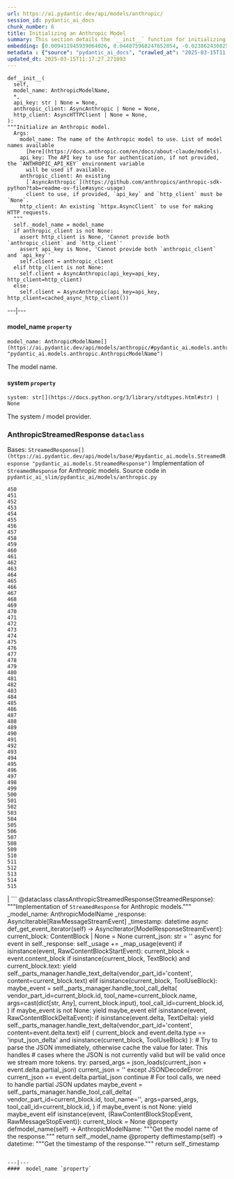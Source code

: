 ```yaml
---
url: https://ai.pydantic.dev/api/models/anthropic/
session_id: pydantic_ai_docs
chunk_number: 6
title: Initializing an Anthropic Model
summary: This section details the `__init__` function for initializing an Anthropic model. It outlines the required and optional parameters, including `model_name`, `api_key`, `anthropic_client`, and `http_client`, as well as their roles in the model's configuration.
embedding: [0.009411945939064026, 0.044875968247652054, -0.023862430825829506, -0.04075566679239273, -0.026934998109936714, -0.008323009125888348, -0.024156738072633743, -0.03567003831267357, 0.026228660717606544, -0.03851893171668053, -0.007298819720745087, -0.04311012476682663, -0.0029224709141999483, -0.0787801593542099, -0.0027444150764495134, -0.0055300332605838776, -0.03119656816124916, 0.024097876623272896, 0.00991226825863123, 0.03030187450349331, 0.05292821303009987, 0.028983376920223236, -0.019447822123765945, 0.017175771296024323, 0.02797096036374569, -0.027570702135562897, -0.0373181588947773, 0.03315076604485512, 0.0072929332964122295, -0.022190766409039497, -0.0002799597568809986, -0.021613923832774162, -0.04339265823364258, -0.0036464666482061148, -0.012973063625395298, -0.018941614776849747, -0.024768898263573647, -0.01283179596066475, 0.0009388400940224528, 0.008158196695148945, -0.008234716951847076, -0.092106394469738, 0.016481205821037292, 0.046924345195293427, -0.03607029467821121, 0.025027887895703316, -0.008652633056044579, 0.028300585225224495, -0.004900215659290552, 0.01931832730770111, -0.007628443650901318, -0.004617680795490742, -0.0017673149704933167, -0.043675195425748825, 0.004747175611555576, -0.025687135756015778, 0.0037377020344138145, 0.008358325809240341, -0.03771841526031494, -0.0016834373818710446, 0.030348962172865868, -0.025098521262407303, -0.041791629046201706, -0.007969840429723263, -0.0033992487005889416, -0.04355747252702713, -0.01094822958111763, 0.0205073282122612, -0.016834374517202377, 0.018588446080684662, -0.02841830812394619, 0.021943548694252968, -0.0601799450814724, 0.02886565402150154, -0.06333491951227188, -0.02140202187001705, -0.051798075437545776, 0.0442638099193573, -0.01726994849741459, 0.0056153819896280766, 0.005500602535903454, 0.03889564424753189, 0.025734225288033485, -0.02287355810403824, 0.020083526149392128, -0.018706168979406357, -0.04306303709745407, -0.008687949739396572, -0.03192644938826561, -0.036941446363925934, 0.010418476536870003, 0.0053946515545248985, -0.03835412114858627, -0.0029180562123656273, 0.06394707411527634, -0.029524901881814003, -0.008529024198651314, -0.009564985521137714, 0.03569358214735985, 0.009924040175974369, 0.0038730832748115063, -0.018729712814092636, -0.04473470151424408, 0.042003531008958817, -0.004941418766975403, -0.007722622249275446, 0.02961908094584942, 0.02724107913672924, 0.010053534992039204, -0.0014472558395937085, -0.06620735675096512, 0.014009024947881699, 0.07397706806659698, -0.057872574776411057, -0.08932813256978989, 0.010130055248737335, -0.09135296940803528, 0.03981388360261917, -0.04212125390768051, -0.031832270324230194, 0.03315076604485512, 0.0230265986174345, 0.015233342535793781, -0.006286402698606253, -0.020413151010870934, 0.0022205482237040997, 0.016905007883906364, -0.053446196019649506, -0.09582643955945969, -0.04174453765153885, 0.05707206204533577, -0.004261568654328585, -0.005109173711389303, -0.04963197186589241, -0.016528295353055, -0.018529584631323814, -0.00779914204031229, -0.03310367837548256, -0.028606664389371872, 0.01582195796072483, 0.030231239274144173, -0.046053197234869, -0.01674019545316696, 0.007269388996064663, -0.00594794936478138, 0.012243181467056274, 0.009570871479809284, -0.013196736574172974, -0.013761806301772594, -0.008481934666633606, 0.006875017192214727, 0.04598256200551987, 0.015774868428707123, -0.018553128466010094, 0.01049499586224556, 0.006262857932597399, 0.016634244471788406, 0.0373181588947773, 0.018694395199418068, -0.04165036231279373, -0.00775205297395587, 0.03917818143963814, -0.023815341293811798, 0.003720043459907174, -0.0684676393866539, 0.02771197073161602, -0.03722397983074188, -0.009729797020554543, -0.03703562170267105, -0.05909689515829086, -0.010159485973417759, 0.0717167854309082, -0.01174874510616064, -0.001658421359024942, -0.017352355644106865, -0.02561650238931179, -0.055329762399196625, -0.04781904071569443, 0.004882557317614555, -0.01885920763015747, 0.0067572942934930325, 0.019459594041109085, -0.052504412829875946, -0.0050768000073730946, -0.0033786471467465162, 0.009729797020554543, -0.014067886397242546, 0.020542645826935768, 0.052268967032432556, 0.025569412857294083, 0.0003903249744325876, 0.025216244161128998, -0.0001504645770182833, -0.02516915462911129, -0.02933654561638832, -0.01584550179541111, 0.032703422009944916, -0.026016760617494583, 0.03124365769326687, 0.05062084645032883, 0.007863889448344707, -0.0020380776841193438, -0.003184404456987977, -0.041556183248758316, 0.0068514724262058735, -0.02959553711116314, -0.06550101935863495, 0.030702130869030952, -0.059756141155958176, 0.005547691602259874, 0.014244470745325089, -0.06856181472539902, -0.0028282925486564636, 0.028488941490650177, -0.030890488997101784, 0.018918069079518318, -0.06714913994073868, -0.015256887301802635, 0.024604085832834244, 0.0071869827806949615, -0.018706168979406357, 0.0428040437400341, 0.023391539230942726, -0.013585221953690052, 0.027641335502266884, -0.0022499789483845234, -0.011631022207438946, -0.01960086263716221, -0.009906381368637085, -0.021001765504479408, 0.020107069984078407, 0.0023838886991143227, 0.0004149732121732086, -0.004561762325465679, -0.031290747225284576, -0.042756956070661545, 0.032279618084430695, 0.02844185195863247, 0.03988451883196831, -0.009600302204489708, 0.01791742444038391, 4.7503028326900676e-05, -0.03491660952568054, 0.02865375392138958, 0.0368708111345768, 0.039484258741140366, 0.0010977659840136766, -0.05749586224555969, -0.018929840996861458, 0.039484258741140366, 0.04944361746311188, -0.06394707411527634, 0.027594247832894325, 0.033433303236961365, -0.03491660952568054, -0.010053534992039204, -0.02326204441487789, -0.014750679023563862, -0.05994449928402901, -0.00500028021633625, -0.002411847934126854, 0.0033374440390616655, -0.04963197186589241, 0.010059421882033348, -0.017399443313479424, -0.02750006876885891, -0.03571712598204613, -0.022967737168073654, 0.022979509085416794, -0.034163184463977814, -0.007493062410503626, 0.04758359491825104, 0.011560388840734959, -0.027806147933006287, -0.011707542464137077, 0.029524901881814003, -0.0031284859869629145, 0.03863665461540222, 0.0003412124642636627, -0.0008733567665331066, 0.03882501274347305, 0.008658519014716148, 0.04612383246421814, 0.010583288036286831, -0.041344281286001205, 0.03192644938826561, 0.012160775251686573, -0.011813492514193058, -0.007310592103749514, -0.023579895496368408, 0.038801465183496475, 0.0016378198051825166, -0.0099181542173028, -0.031596824526786804, 0.004108529072254896, -0.000319507293170318, 0.010989432223141193, 0.02425091713666916, -0.0054152533411979675, 0.0021322560496628284, 0.043251391500234604, 0.015221570618450642, -0.03800095245242119, 0.014185609295964241, -0.024062560871243477, 0.03677663207054138, 0.013538133352994919, -0.011448551900684834, 0.0545763336122036, 0.009229474700987339, 0.057919666171073914, 0.010430248454213142, -0.012737617827951908, -0.032161895185709, 0.013903073966503143, -0.015939680859446526, 0.033904194831848145, 0.009029346518218517, 0.02768842503428459, 0.029501358047127724, -0.102654367685318, -0.01096000149846077, -0.009994673542678356, -0.019624406471848488, 0.009553212672472, 0.03072567656636238, 0.011095383204519749, -0.027382345870137215, -0.037647783756256104, 0.007822686806321144, -0.009882837533950806, -0.04353392869234085, -0.018070464953780174, 0.006457101088017225, 0.061121728271245956, -0.02792387083172798, -0.021001765504479408, 0.021731646731495857, 0.043486837297677994, 0.05942652001976967, -0.013338004238903522, -0.006869131233543158, -0.05405835434794426, -0.0009432547376491129, -0.030184151604771614, -0.010141827166080475, 0.014680045656859875, 0.02608739398419857, -0.030419597402215004, 0.017152225598692894, 0.027782604098320007, 0.0009145597578026354, -0.00814053788781166, 0.026934998109936714, -0.06945651024580002, -0.02234380505979061, 0.013808895833790302, 0.011407348327338696, -0.009588530287146568, 0.011642794124782085, -0.03425736352801323, 0.011695769615471363, 0.0033109565265476704, -0.011931215412914753, -0.005621268413960934, 0.009941698983311653, 0.012631666846573353, -0.029689714312553406, -0.05528267100453377, 0.014950808137655258, -0.009971129707992077, -0.00752249313518405, -0.015974996611475945, -0.03917818143963814, -0.03194999322295189, 0.012513943947851658, 0.012490399181842804, -0.0035552314948290586, 0.001951256999745965, -0.015963224694132805, 0.06837345659732819, 0.006045070942491293, 0.032467976212501526, -0.039484258741140366, 0.015445244498550892, 0.022426212206482887, -0.021472657099366188, -0.008111107163131237, -0.018270593136548996, 0.02422737143933773, 0.03432799503207207, -0.00922358874231577, -0.010082965716719627, 0.007881548255681992, -0.01698741316795349, 0.03143201395869255, 0.0006989797111600637, 0.007728508207947016, 0.07124589383602142, 0.012290270067751408, -0.019106425344944, 0.031149478629231453, 0.03173809126019478, 0.02611093781888485, 0.02188468724489212, 0.003976090811192989, 0.006804383359849453, 0.013691172935068607, 0.014597639441490173, 0.00241920561529696, 0.03656473010778427, -0.05735459551215172, 0.031149478629231453, -0.004352804273366928, -0.011731086298823357, -0.040637943893671036, 0.027099810540676117, 0.01561005599796772, -0.005809625145047903, 0.02120189368724823, 0.009358970448374748, -0.09370742738246918, 0.030631497502326965, -0.022178994491696358, -0.08551391214132309, 0.05528267100453377, 0.0233091339468956, -0.06427670270204544, 0.002560473047196865, -0.03510496765375137, 0.03592902794480324, -0.026016760617494583, 0.06860890239477158, 0.0055329762399196625, 0.058578912168741226, 0.018965158611536026, -0.021154804155230522, -0.011024748906493187, 0.017387671396136284, -0.004841354209929705, 0.03534041345119476, 0.005983266048133373, -0.03425736352801323, -0.006933878641575575, -0.03357456997036934, 0.01270230021327734, 0.010512654669582844, -0.00828180555254221, -0.05613027885556221, -0.015292203985154629, 0.0001470616552978754, 0.008334781043231487, 0.0074106561951339245, -0.012196091935038567, -0.00044366816291585565, 0.004467583727091551, 0.017611345276236534, 0.023238500580191612, 0.0484076552093029, -0.021037081256508827, -0.01981276273727417, -0.02469826303422451, -0.0023220840375870466, 0.022508617490530014, -0.03863665461540222, -0.025098521262407303, 0.014291559346020222, 0.003846595762297511, -0.02681727521121502, -0.03077276609838009, 0.036706000566482544, -0.00024482683511450887, -0.009052890352904797, 0.010330184362828732, -0.018082236871123314, -0.02143733948469162, -1.0001847840612754e-05, 0.02846539579331875, 0.00930599495768547, -0.008481934666633606, 0.022920647636055946, -0.031832270324230194, 0.001684908987954259, 0.033880650997161865, -0.021072398871183395, 0.08108752965927124, -0.051798075437545776, 0.00045580833102576435, 0.015774868428707123, -0.02542814612388611, 0.004211536608636379, 0.026158027350902557, 0.032020628452301025, -0.012078369036316872, 0.03727106750011444, -0.05047957971692085, -0.06988031417131424, 0.00045544045860879123, -0.025333967059850693, -0.016598928719758987, -0.005574179347604513, -0.019624406471848488, 0.019906941801309586, 0.03837766498327255, 0.053964175283908844, -0.007793255615979433, 0.006203996483236551, 0.042733412235975266, -0.04023768752813339, 0.0442638099193573, -0.037388790398836136, 0.034375086426734924, 0.0075460379011929035, 0.03333912417292595, 0.008022814989089966, 0.005650699138641357, 0.00968859437853098, 0.0065336208790540695, -0.0035728898365050554, -0.004058497026562691, 0.023827115073800087, -0.013243826106190681, 0.010518540628254414, -0.002049849834293127, -0.0016348767094314098, -0.01071866974234581, -0.017587801441550255, -0.04934943839907646, -0.038777921348810196, 0.010442021302878857, 0.04522913694381714, -0.0010712783550843596, -0.001376622123643756, 0.0028430079109966755, -0.005559463985264301, 0.015351065434515476, 0.002141085220500827, -0.020413151010870934, -0.01000644639134407, -0.014456371776759624, -0.015716006979346275, 0.03194999322295189, -0.013455727137625217, -0.03428090736269951, 0.01842363364994526, 0.031526193022727966, -0.02328558824956417, 0.009235361590981483, 0.022485073655843735, 0.01887097954750061, 0.028371218591928482, 0.007033943198621273, 0.02029542811214924, -0.07760293036699295, -0.030348962172865868, 0.01072455570101738, -0.0281828623265028, 0.0019203547853976488, 0.007381225470453501, 0.019954031333327293, -0.002472180873155594, -0.004199764225631952, 0.029454268515110016, 0.047183338552713394, -0.005588894709944725, 0.029901616275310516, 0.02768842503428459, 0.00802870187908411, -0.018988702446222305, -0.044640522450208664, 0.02096644788980484, -0.01844717748463154, -0.02003643661737442, 0.009629732929170132, -0.0005264420760795474, -0.004149732179939747, 0.026440562680363655, -0.006156907416880131, 0.027452979236841202, -0.012278498150408268, -0.009188272058963776, -0.019647952169179916, 0.01465650089085102, 0.01868262328207493, -0.04541749507188797, 0.012996607460081577, -0.0011330829001963139, 0.015633599832654, 0.0038083356339484453, -0.004926703404635191, 0.004720688331872225, -0.016128037124872208, 0.016963869333267212, 0.03428090736269951, -0.04033186286687851, -0.024509906768798828, 0.021354934200644493, -0.018294138833880424, -0.006563051603734493, 0.019636178389191628, 0.05919107422232628, 0.015751322731375694, 0.004352804273366928, 0.03303304314613342, -0.00804047379642725, -0.023415084928274155, 0.011813492514193058, 0.021602151915431023, -0.05264567956328392, 0.0029931047465652227, 0.03465761989355087, 0.0007442294154316187, 0.00536227785050869, -0.004879613872617483, -0.005285758059471846, -0.003987863194197416, -0.02959553711116314, -0.0012235823087394238, 0.02559295855462551, -0.04141491651535034, -0.010029991157352924, 0.0032138351816684008, 0.02001289278268814, 0.01605740375816822, 0.012796479277312756, -0.012502172030508518, 0.01120133325457573, -0.006692546885460615, -0.010689239017665386, 0.04982032999396324, 0.015904363244771957, -0.0008630559896118939, 0.023827115073800087, -0.00014218718570191413, -0.04339265823364258, 0.0023441570810973644, 0.05057375505566597, -6.263225805014372e-05, 0.002332384930923581, -0.02559295855462551, -0.0004123980179429054, 0.028112227097153664, -0.0007983084069564939, -0.00014191126683726907, 0.03979033976793289, -0.036706000566482544, -0.029289456084370613, 0.05198642984032631, 0.017882108688354492, -0.018282365053892136, 0.011831151321530342, -0.020189477130770683, -0.018788574263453484, 0.005141547415405512, 0.03472825512290001, -0.013702944852411747, 0.0005926612066105008, 0.007398884277790785, -0.022791152819991112, 0.032703422009944916, -0.005144490394741297, 0.0022073043510317802, -0.014256242662668228, 0.008222944103181362, 0.019918713718652725, 0.03604675084352493, 0.03757714852690697, 0.0017673149704933167, 0.010194802656769753, 0.0006945650675334036, 0.008228830061852932, 0.02214367687702179, 0.013326232321560383, 0.01890629716217518, -0.006739635951817036, 0.024533452466130257, 0.009559099562466145, -0.019742129370570183, -0.010683353058993816, 0.06597191095352173, 0.013914846815168858, 0.017634889110922813, -0.023615213111042976, -0.007899206131696701, 0.05029122158885002, -0.04127364605665207, 0.026628918945789337, 0.008470162749290466, -0.014444599859416485, 0.015751322731375694, -0.028536031022667885, -0.06583064049482346, -0.017811473459005356, 0.008075790479779243, 0.04405190795660019, -0.006027412135154009, -0.030443141236901283, 0.026181573048233986, 0.0034139640629291534, -0.04953779652714729, -0.014927263371646404, -0.007822686806321144, -0.01844717748463154, 0.0007232600473798811, -0.022249627858400345, 0.025734225288033485, -0.01767020672559738, 0.03501078858971596, 0.030702130869030952, 0.0022573366295546293, -0.022908875718712807, -0.007392997853457928, 0.0038819124456495047, 0.07148133963346481, -0.03371583670377731, 0.026440562680363655, 0.014315104112029076, 0.03333912417292595, 0.0010543556418269873, 0.023579895496368408, -0.0012949518859386444, -0.007398884277790785, -0.034398630261421204, 0.03722397983074188, 0.010901140049099922, -0.014385738410055637, 0.022920647636055946, 0.03931944817304611, 0.012820023111999035, 0.025946127250790596, -0.04127364605665207, -0.03030187450349331, 0.010889368131756783, -0.01702273078262806, -0.014397510327398777, -0.007810914423316717, -0.015186253935098648, -0.00364352366887033, 0.0004925967659801245, 0.04216834157705307, -0.028512485325336456, 0.0035817192401736975, -0.005933234002441168, 0.008782127872109413, 0.004199764225631952, -0.016245760023593903, -0.003419850254431367, 0.040614400058984756, -0.03743588179349899, 0.008334781043231487, -0.011071838438510895, 0.006445328705012798, 0.005212181247770786, -0.008799786679446697, 0.00804047379642725, -0.008658519014716148, 0.024097876623272896, 0.0256635919213295, -0.0540112666785717, 0.011071838438510895, 0.006686660461127758, -0.053917087614536285, -0.0099181542173028, 0.02959553711116314, -0.04628864303231239, -0.02395660988986492, 0.01838831603527069, 0.03588194027543068, 0.0020380776841193438, -0.039719704538583755, 0.009364856407046318, 0.010041763074696064, -0.01443282701075077, 0.016622472554445267, 0.031173022463917732, -0.019224148243665695, 0.021248983219265938, 0.009417831897735596, -0.007157552056014538, -0.003458110149949789, -0.008587885648012161, 0.00978865846991539, 0.004102643113583326, 0.0013177606742829084, 0.04539394751191139, 0.009971129707992077, -0.010077079758048058, 0.003004876896739006, -0.01001233235001564, -0.027146900072693825, -0.008205286227166653, 0.022649886086583138, -0.004920816980302334, 0.024133194237947464, 0.014468143694102764, -0.007369453553110361, 0.007381225470453501, -0.06413543224334717, -0.005465285386890173, 0.007169324439018965, 0.003625865327194333, 0.03800095245242119, -0.0038289371877908707, -0.014162064529955387, 0.010353729128837585, 0.04424026608467102, -0.04384000599384308, 0.0038318803999572992, 0.02237912267446518, -0.0009859292767941952, -0.017352355644106865, 0.03931944817304611, -0.02752361260354519, -0.021154804155230522, -0.027641335502266884, 0.01702273078262806, 0.00297397468239069, -0.015292203985154629, 0.023933064192533493, -0.022991281002759933, 0.004567648284137249, -0.010830506682395935, -0.035552315413951874, -0.0004719952412415296, 0.005774307996034622, 0.006433556322008371, -0.033904194831848145, 0.010936456732451916, 0.001194151584059, -0.0151273924857378, -0.00040835130494087934, -0.016528295353055, 0.05914398282766342, 0.012149003334343433, 0.01674019545316696, 0.040449585765600204, -0.03837766498327255, 0.008081676438450813, -0.03649409860372543, 0.021555062383413315, 0.027193989604711533, 0.04303948953747749, 0.02446281723678112, -0.03383355960249901, 0.01411497499793768, -0.03964907303452492, 0.021319616585969925, 0.016010314226150513, 0.01609271951019764, -0.03863665461540222, 0.032161895185709, 0.0019468424143269658, 0.06714913994073868, -0.05683661624789238, 0.003278582589700818, -0.016634244471788406, 0.0002529202902223915, -0.008558454923331738, 0.015786640346050262, 0.0036082067526876926, -0.010400817729532719, -0.022908875718712807, -0.007628443650901318, 0.010312525555491447, -0.00031895548454485834, -0.029995793476700783, 0.011301398277282715, -0.0006103196647018194, 0.014644728042185307, -0.016422344371676445, -0.032256074249744415, -0.006074501667171717, -0.001639291294850409, -0.005253384355455637, 0.03348039090633392, 0.012996607460081577, 0.016269303858280182, 0.03512851148843765, 0.005212181247770786, 0.025216244161128998, 0.013079013675451279, -0.047630682587623596, -0.009806317277252674, -0.007863889448344707, -0.0004683164006564766, 0.0038436525501310825, 0.031314291059970856, 0.03100821189582348, 0.007699077483266592, -0.014162064529955387, -0.026840820908546448, -0.053681641817092896, -0.0034522239584475756, -0.008664404973387718, -0.0033992487005889416, 0.006751408334821463, -0.005432911682873964, 0.02559295855462551, 0.01001821830868721, -0.015574739314615726, 0.05754295364022255, 0.02771197073161602, 0.0048472401686012745, -0.030937576666474342, 0.01721108704805374, 0.00547117181122303, 0.042780499905347824, 0.025993214920163155, 0.021143032237887383, -0.010218347422778606, -0.00375830358825624, -0.04668889939785004, -0.005853771232068539, 0.07251730561256409, -0.005459399428218603, 0.015751322731375694, 0.014244470745325089, -0.009564985521137714, 0.011854696087539196, 0.008199399337172508, 0.005485887173563242, -0.014244470745325089, -0.0023147263564169407, 0.006415897980332375, 0.009429603815078735, -0.01212545856833458, -0.0363057404756546, 0.042309608310461044, -0.005653642117977142, -0.02326204441487789, -0.0019424278289079666, -0.03522269055247307, -0.013090786524116993, -0.0004569120064843446, -0.046241555362939835, -0.09672113507986069, -0.04892563447356224, 0.012502172030508518, -0.021837597712874413, 0.014715362340211868, -0.022932419553399086, -0.03936653584241867, 0.031596824526786804, -0.003761246567592025, -0.0011426478158682585, 0.014126747846603394, 0.022661658003926277, 0.010277208872139454, -0.01128373946994543, -0.02938363514840603, 0.02307368814945221, -0.020401377230882645, -0.005883201956748962, -0.016445888206362724, -0.03475179895758629, -0.03501078858971596, 0.0033492164220660925, 0.013102558441460133, 0.002325027249753475, -0.019165286794304848, -0.012196091935038567, 0.0249337088316679, -0.015421699732542038, 0.016869690269231796, 0.024533452466130257, -0.009523781947791576, -0.005571235902607441, -0.014444599859416485, -0.003717100480571389, 0.025946127250790596, -0.006439442280679941, 0.02355635166168213, 0.01656361110508442, 0.0050679706037044525, 0.003761246567592025, -0.006774952635169029, 0.021590379998087883, 0.0029077555518597364, 0.04614737629890442, 0.03524623438715935, 0.039507802575826645, 0.019271237775683403, -0.004726574290543795, -0.01631639339029789, 0.0008093449287116528, -0.014703589491546154, 0.014032569713890553, 0.006439442280679941, 0.014303332194685936, -0.032067716121673584, 0.013031925074756145, 0.0005518260877579451, -0.007952181622385979, 0.032467976212501526, 0.04004932940006256, -0.013031925074756145, -0.011018862947821617, 0.0035522885154932737, 0.017576027661561966, -0.01189001277089119, -0.049019813537597656, 0.031078845262527466, 0.03851893171668053, -0.0140914311632514, 0.052786946296691895, -0.025687135756015778, -0.004997336771339178, -0.003443394787609577, -0.013055468909442425, -0.024815985932946205, -0.023356223478913307, -0.024627629667520523, -0.02328558824956417, -0.009429603815078735, -0.007710849866271019, -0.03917818143963814, -0.023391539230942726, -0.02356812357902527, -0.003940774127840996, -0.0358583927154541, 0.024580540135502815, -0.010365501046180725, 0.02263811230659485, -0.02425091713666916, 0.030419597402215004, 0.021472657099366188, -0.012278498150408268, 0.006904447916895151, 0.0074106561951339245, -0.025216244161128998, 0.014126747846603394, 0.035787761211395264, -0.013702944852411747, 0.006845586467534304, 4.1570896428311244e-05, 0.011566274799406528, -0.004302771762013435, 0.022897103801369667, 0.03220898285508156, -0.005633040796965361, -0.020307200029492378, -0.0029828038532286882, 0.020589735358953476, 0.029972249642014503, 0.03920172527432442, 0.015068531036376953, 0.007022170815616846, -0.010088852606713772, 0.01911819912493229, 0.017199315130710602, -0.025004344061017036, 0.006721977610141039, 0.007775597274303436, 0.025757769122719765, 0.019883397966623306, -0.016905007883906364, 0.011807606555521488, 0.02355635166168213, 0.03232670575380325, 0.020695684477686882, 0.02076631970703602, -0.023144321516156197, -0.036941446363925934, -0.031031755730509758, 0.039036910980939865, 0.00803458783775568, 0.04303948953747749, -0.012290270067751408, 0.013090786524116993, -0.009423717856407166, 0.010400817729532719, 0.006975081749260426, 0.010188916698098183, -0.007134007755666971, -0.025522323325276375, 0.01817641593515873, -0.005909689236432314, -0.005691902246326208, 0.001148534007370472, -0.030113516375422478, -0.025333967059850693, 0.032044172286987305, -0.0004521294904407114, -0.018046919256448746, 0.0006235634791664779, -0.004146789200603962, 0.01797628588974476, 0.0015318691730499268, 0.014244470745325089, -0.0007313534733839333, -0.010883482173085213, 0.03373938053846359, 0.008164082653820515, 0.017634889110922813, -0.017069820314645767, 0.031761638820171356, -0.013726489618420601, -0.01456232275813818, -0.006674888078123331, -0.019930485635995865, 0.016846146434545517, -0.011477982625365257, 0.03279759734869003, -0.00037211470771580935, -0.053493283689022064, -0.004994393792003393, -0.0022955965250730515, -0.049726150929927826, -0.0028430079109966755, 0.02282647043466568, 0.0015642429934814572, -0.007775597274303436, 0.002673781244084239, 0.02007175423204899, 0.016410572454333305, 0.00042233089334331453, -0.012137230485677719, -0.016163352876901627, 0.01633993722498417, 0.0015112677356228232, 0.026676008477807045, 0.01749362237751484, -0.021602151915431023, -0.03896627947688103, -0.020613279193639755, -0.035976115614175797, -0.005156262777745724, 0.011360259726643562, -0.0037641895469278097, 0.027570702135562897, 0.0364234633743763, -0.0363057404756546, 0.0015200969064608216, -0.06276984512805939, 0.00413207383826375, 0.005203351844102144, 0.0034316224046051502, 0.0010543556418269873, -0.02240266650915146, -0.021602151915431023, 0.01246685441583395, -0.03371583670377731, -0.009476693347096443, -0.01081873383373022, -0.026628918945789337, 0.007234071847051382, 0.02870084159076214, 0.06889143586158752, 0.0011095382506027818, -0.003967261407524347, 0.001761428895406425, 0.02512206695973873, -0.027594247832894325, 0.0022043611388653517, 0.04052022099494934, 0.00038958920049481094, -0.02910109981894493, -0.009723911061882973, 0.018305910751223564, 0.01865907944738865, 0.014150292612612247, 0.024768898263573647, 0.01837654411792755, 0.027617791667580605, -0.03442217409610748, 0.02961908094584942, 0.03453989699482918, 0.015974996611475945, 0.029760347679257393, -0.024392183870077133, -0.010306639596819878, 0.031031755730509758, 0.008799786679446697, 0.017375899478793144, 0.0031638029031455517, 0.026511196047067642, 0.033433303236961365, 0.0053093028254806995, -0.004573534708470106, -0.00032005913089960814, -0.0008233244880102575, -0.016445888206362724, -0.0018099895678460598, -0.0214608833193779, -0.009564985521137714, -0.008299464359879494, -0.008682063780725002, 0.03425736352801323, -0.01081873383373022, 0.012784706428647041, -0.00828180555254221, -0.010924684815108776, 0.02815931662917137, -0.022426212206482887, -0.022461527958512306, 0.0035434591118246317, -0.0027444150764495134, -0.016952097415924072, 0.0075460379011929035, 0.012384449131786823, -0.022508617490530014, -0.02420382760465145, -0.00732825044542551, 0.005971494130790234, 0.042238976806402206, 0.01721108704805374, 0.0008571698563173413, 0.007169324439018965, 0.013443955220282078, -0.009929926134645939, 0.006156907416880131, 0.002079280558973551, -0.011001205071806908, 0.002514855470508337, -0.020919358357787132, 0.0013111387379467487, 0.02441572956740856, -0.004123244434595108, 0.005041482858359814, -0.0009756284998729825, -0.021107714623212814, -0.03030187450349331, -0.004082041326910257, -0.025074977427721024, -0.01976567506790161, 0.015645373612642288, 0.021602151915431023, 0.024863075464963913, -0.009523781947791576, -0.034634076058864594, -0.0007585769053548574, -0.020789863541722298, -0.0012522772885859013, 0.025310423225164413, -0.024368640035390854, -0.0031167136039584875, 0.026511196047067642, 0.02726462297141552, 0.022296717390418053, 0.010683353058993816, -0.005303416401147842, 0.027641335502266884, 0.007381225470453501, -0.008687949739396572, -0.0065218484960496426, -0.004797208122909069, 0.028771476820111275, 0.013538133352994919, 0.026134483516216278, 0.002638464327901602, 0.02237912267446518, -0.04800739884376526, 0.010618605650961399, -0.007969840429723263, -0.026487652212381363, -0.0069868541322648525, 0.025498779490590096, 0.028300585225224495, 0.012431537732481956, 0.026205116882920265, -0.014079658314585686, 0.009965242817997932, -0.018282365053892136, -0.009818089194595814, 0.03239734098315239, 0.005815511103719473, -0.05542394146323204, 0.008328895084559917, -0.029995793476700783, 0.008935167454183102, -0.007787369657307863, -0.0033492164220660925, -0.005003223195672035, 0.01678728498518467, 0.005653642117977142, -0.027853237465023994, 0.023638756945729256, -0.010065307840704918, 0.010518540628254414, 0.009417831897735596, -0.03873083367943764, -0.0003925322962459177, 0.011271967552602291, 0.01630462147295475, -0.007599012926220894, -0.03743588179349899, 0.022673429921269417, -0.027452979236841202, 0.010736328549683094, -0.009612074121832848, -0.02049555629491806, 0.02305014245212078, 0.0021631582640111446, -0.003625865327194333, -0.010830506682395935, 0.014997896738350391, 0.05518849566578865, 0.007793255615979433, -0.03491660952568054, 0.008246488869190216, -0.015386383049190044, 0.010695124976336956, -0.06201642379164696, -0.014421055093407631, -0.02023656666278839, -0.03173809126019478, -0.005909689236432314, 0.002838593441992998, 0.016916779801249504, -0.031384922564029694, -0.018717940896749496, -0.016139809042215347, 0.02193177491426468, 0.0150449862703681, 0.005668357480317354, 0.029265912249684334, 0.0018585502402856946, -0.0017511281184852123, -0.002944543957710266, 0.019424278289079666, 0.02822994999587536, 0.04845474287867546, -0.014527005143463612, -0.01937718875706196, -0.010453793220221996, 0.0018953386461362243, 0.001160306273959577, 0.00329329795204103, -0.011266081593930721, 0.004458754789084196, -0.019518455490469933, -0.004455811809748411, 0.007163438480347395, 0.029666170477867126, -0.00803458783775568, -0.0057419342920184135, -0.028583118692040443, 0.015810184180736542, -0.010300753638148308, -0.024509906768798828, 0.03373938053846359, 0.007816799916327, -0.02655828557908535, 0.01864730753004551, 0.007387111894786358, 0.012890657410025597, -0.013079013675451279, -0.011701655574142933, 0.015539422631263733, 0.0072929332964122295, -0.0013950163265690207, 0.008169968612492085, 0.008434845134615898, -0.02119012176990509, 0.010989432223141193, -0.0032815258018672466, -0.0035434591118246317, -0.03847184404730797, -0.00752249313518405, -0.015527649782598019, 0.021613923832774162, 0.025263333693146706, -0.003084339899942279, 0.020577961578965187, 0.01419738121330738, 0.01167222484946251, -0.02469826303422451, -0.012078369036316872, 0.01838831603527069, 0.04685371369123459, -0.021037081256508827, 0.026934998109936714, -0.016916779801249504, -0.009929926134645939, 0.013985480181872845, -0.0012066597118973732, 0.017199315130710602, 0.00849959347397089, -0.0037377020344138145, 0.023403311148285866, -0.02634638361632824, -0.01976567506790161, -0.01167222484946251, -0.0016348767094314098, -0.016128037124872208, 0.06319364905357361, -0.02422737143933773, -0.008364211767911911, 0.03286823257803917, 0.007775597274303436, 0.0029313000850379467, -0.026723098009824753, -0.005017938558012247, 0.010859937407076359, 0.009882837533950806, -0.01223140861839056, 0.03986097127199173, 0.05142136290669441, 0.04551167041063309, -0.011707542464137077, -0.01220786478370428, -0.0026149197947233915, -0.027900326997041702, -0.0019600861705839634, 0.023203182965517044, -0.0011536843376234174, 0.024509906768798828, -0.014880173839628696, 0.016457660123705864, 0.012502172030508518, 0.003837766358628869, 0.0005808889400213957, 0.025074977427721024, -0.01220786478370428, -0.005070913583040237, -0.03957843780517578, -0.011113041080534458, 0.02026011049747467, 0.022473301738500595, -0.011695769615471363, -0.03289177641272545, 0.024321550503373146, 0.0039496030658483505, -0.012172547169029713, -0.025522323325276375, 0.005677186883985996, -0.031549736857414246, -0.015692461282014847, -0.008093449287116528, 0.009941698983311653, -0.02488662116229534, 0.002719398820772767, 0.023674074560403824, -0.023379767313599586, 0.0064276703633368015, -0.018305910751223564, -0.0023412141017615795, 0.03027832880616188, 0.006327605806291103, 0.009194158017635345, -0.037859681993722916, -0.0032197211403399706, 0.014785995706915855, 0.016622472554445267, -0.03310367837548256, 0.002088109962642193, 0.0017820303328335285, 0.0008358325576409698, -0.016928551718592644, 0.02400369942188263, -0.0033256718888878822, -0.004679485224187374, -0.0006758029921911657, 0.012949518859386444, 0.03428090736269951, -0.07063373923301697, 0.00968270841985941, 0.013020152226090431, -0.0057419342920184135, 0.01513916440308094, -0.005379936192184687, 0.004776606336236, 0.005100344307720661, -0.022944193333387375, 0.009659163653850555, 0.007999271154403687, 0.015468788333237171, 0.012537488713860512, 0.0039613754488527775, 0.01912997104227543, 0.00017216973355971277, -0.000966063525993377, 0.010583288036286831, 0.00010070826101582497, 0.016363482922315598, 0.046500544995069504, 0.002651708200573921, 0.009741569869220257, -0.013655856251716614, -0.02395660988986492, 0.023438628762960434, 0.029289456084370613, -0.015162709169089794, -0.031290747225284576, 0.017305266112089157, 0.02931300178170204, 0.0013560205698013306, 0.0033462734427303076, -0.0188827533274889, -0.02422737143933773, -0.020660368725657463, -0.007775597274303436, 0.040637943893671036, 0.008246488869190216, -0.002176402136683464, -0.014491688460111618, -0.02585194818675518, 0.01387952920049429, 0.03239734098315239, 0.03430445119738579, 0.015009669587016106, -0.02188468724489212, 0.004982621408998966, -0.032467976212501526, 0.009588530287146568, -0.02655828557908535, 0.013361549004912376, -0.008570226840674877, -0.007557809818536043, -0.024745352566242218, 0.003926058765500784, -0.02559295855462551, 0.005680129863321781, -0.015457016415894032, 0.0071045770309865475, 0.015245115384459496, -0.006645457353442907, -0.0006331284530460835, 0.010583288036286831, 0.0340690053999424, -0.034610532224178314, -0.028041593730449677, -0.015209798701107502, -0.005856714211404324, -0.017787929624319077, 0.004570591263473034, 0.02775905840098858, 0.008823331445455551, -0.022249627858400345, 2.9867585908505134e-05, 0.021248983219265938, 0.01771729625761509, 0.030796309933066368, 0.011689883656799793, 0.0005455720238387585, -0.010459679178893566]
metadata : {"source": "pydantic_ai_docs", "crawled_at": "2025-03-15T11:17:27.271093", "url_path": "/api/models/anthropic/", "chunk_size": 4970}
updated_dt: 2025-03-15T11:17:27.271093
---
```

```
def__init__(
  self,
  model_name: AnthropicModelName,
  *,
  api_key: str | None = None,
  anthropic_client: AsyncAnthropic | None = None,
  http_client: AsyncHTTPClient | None = None,
):
"""Initialize an Anthropic model.
  Args:
    model_name: The name of the Anthropic model to use. List of model names available
      [here](https://docs.anthropic.com/en/docs/about-claude/models).
    api_key: The API key to use for authentication, if not provided, the `ANTHROPIC_API_KEY` environment variable
      will be used if available.
    anthropic_client: An existing
      [`AsyncAnthropic`](https://github.com/anthropics/anthropic-sdk-python?tab=readme-ov-file#async-usage)
      client to use, if provided, `api_key` and `http_client` must be `None`.
    http_client: An existing `httpx.AsyncClient` to use for making HTTP requests.
  """
  self._model_name = model_name
  if anthropic_client is not None:
    assert http_client is None, 'Cannot provide both `anthropic_client` and `http_client`'
    assert api_key is None, 'Cannot provide both `anthropic_client` and `api_key`'
    self.client = anthropic_client
  elif http_client is not None:
    self.client = AsyncAnthropic(api_key=api_key, http_client=http_client)
  else:
    self.client = AsyncAnthropic(api_key=api_key, http_client=cached_async_http_client())

```
  
---|---  
####  model_name `property`
```
model_name: AnthropicModelName[](https://ai.pydantic.dev/api/models/anthropic/#pydantic_ai.models.anthropic.AnthropicModelName "pydantic_ai.models.anthropic.AnthropicModelName")

```

The model name.
####  system `property`
```
system: str[](https://docs.python.org/3/library/stdtypes.html#str) | None

```

The system / model provider.
###  AnthropicStreamedResponse `dataclass`
Bases: `StreamedResponse[](https://ai.pydantic.dev/api/models/base/#pydantic_ai.models.StreamedResponse "pydantic_ai.models.StreamedResponse")`
Implementation of `StreamedResponse` for Anthropic models.
Source code in `pydantic_ai_slim/pydantic_ai/models/anthropic.py`
```
450
451
452
453
454
455
456
457
458
459
460
461
462
463
464
465
466
467
468
469
470
471
472
473
474
475
476
477
478
479
480
481
482
483
484
485
486
487
488
489
490
491
492
493
494
495
496
497
498
499
500
501
502
503
504
505
506
507
508
509
510
511
512
513
514
515
```
| ```
@dataclass
classAnthropicStreamedResponse(StreamedResponse):
"""Implementation of `StreamedResponse` for Anthropic models."""
  _model_name: AnthropicModelName
  _response: AsyncIterable[RawMessageStreamEvent]
  _timestamp: datetime
  async def_get_event_iterator(self) -> AsyncIterator[ModelResponseStreamEvent]:
    current_block: ContentBlock | None = None
    current_json: str = ''
    async for event in self._response:
      self._usage += _map_usage(event)
      if isinstance(event, RawContentBlockStartEvent):
        current_block = event.content_block
        if isinstance(current_block, TextBlock) and current_block.text:
          yield self._parts_manager.handle_text_delta(vendor_part_id='content', content=current_block.text)
        elif isinstance(current_block, ToolUseBlock):
          maybe_event = self._parts_manager.handle_tool_call_delta(
            vendor_part_id=current_block.id,
            tool_name=current_block.name,
            args=cast(dict[str, Any], current_block.input),
            tool_call_id=current_block.id,
          )
          if maybe_event is not None:
            yield maybe_event
      elif isinstance(event, RawContentBlockDeltaEvent):
        if isinstance(event.delta, TextDelta):
          yield self._parts_manager.handle_text_delta(vendor_part_id='content', content=event.delta.text)
        elif (
          current_block and event.delta.type == 'input_json_delta' and isinstance(current_block, ToolUseBlock)
        ):
          # Try to parse the JSON immediately, otherwise cache the value for later. This handles
          # cases where the JSON is not currently valid but will be valid once we stream more tokens.
          try:
            parsed_args = json_loads(current_json + event.delta.partial_json)
            current_json = ''
          except JSONDecodeError:
            current_json += event.delta.partial_json
            continue
          # For tool calls, we need to handle partial JSON updates
          maybe_event = self._parts_manager.handle_tool_call_delta(
            vendor_part_id=current_block.id,
            tool_name='',
            args=parsed_args,
            tool_call_id=current_block.id,
          )
          if maybe_event is not None:
            yield maybe_event
      elif isinstance(event, (RawContentBlockStopEvent, RawMessageStopEvent)):
        current_block = None
  @property
  defmodel_name(self) -> AnthropicModelName:
"""Get the model name of the response."""
    return self._model_name
  @property
  deftimestamp(self) -> datetime:
"""Get the timestamp of the response."""
    return self._timestamp

```
  
---|---  
####  model_name `property`